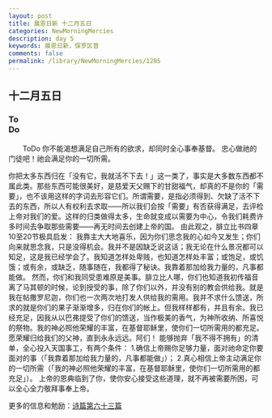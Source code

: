 ```yaml
---
layout: post
title: 晨恩日新 十二月五日
categories: NewMorningMercies
description: day 5
keywords: 晨恩日新，保罗区普
comments: false
permalink: /library/NewMorningMercies/1205
---
```


## 十二月五日

### To <br> Do

&emsp;&emsp;ToDo
你不能渴想满足自己所有的欲求，却同时全心事奉基督。
忠心做祂的门徒吧！祂会满足你的一切所需。
 
你把太多东西归在「没有它，我就活不下去！」这一类了，事实是大多数东西都不属此类。那些东西可能很美好，是慈爱天父赐下的甘甜福气，却真的不是你的「需要」，也不该用这样的字词去形容它们。所谓需要，是指必须得到、欠缺了活不下去的东西，所以人有权利去求取——所以我们会按「需要」有否获得满足，去评检上帝对我们的爱。这样的归类做得太多，生命就变成以需要为中心，令我们耗费许多时间去争取那些需要——再无时间去创建上帝的国。
由此观之，腓立比书四章10至20节极具启发：
我靠主大大地喜乐，因为你们思念我的心如今又发生；你们向来就思念我，只是没得机会。我并不是因缺乏说这话；我无论在什么景况都可以知足，这是我已经学会了。我知道怎样处卑贱，也知道怎样处丰富；或饱足，或饥饿；或有余，或缺乏，随事随在，我都得了秘诀。我靠着那加给我力量的，凡事都能做。
然而，你们和我同受患难原是美事。腓立比人哪，你们也知道我初传福音离了马其顿的时候，论到授受的事，除了你们以外，并没有别的教会供给我。就是我在帖撒罗尼迦，你们也一次两次地打发人供给我的需用。我并不求什么馈送，所求的就是你们的果子渐渐增多，归在你们的帐上。但我样样都有，并且有余。我已经充足，因我从以巴弗提受了你们的馈送，当作极美的香气，为神所收纳、所喜悦的祭物。我的神必照他荣耀的丰富，在基督耶稣里，使你们一切所需用的都充足。愿荣耀归给我们的父神，直到永永远远。阿们！
能够抛弃「我不得不拥有」的清单，全心投入天国事工，有两个条件：
1.确信上帝赐你足够力量，面对祂命定你要面对的事（「我靠着那加给我力量的，凡事都能做」）；
2.真心相信上帝主动满足你的一切所需（「我的神必照他荣耀的丰富，在基督耶稣里，使你们一切所需用的都充足」）。
上帝的恩典临到了你，使你安心接受这些道理，就不再被需要所困，可以全心全力敬拜事奉上帝。

更多的信息和勉励：[诗篇第六十三篇]()
